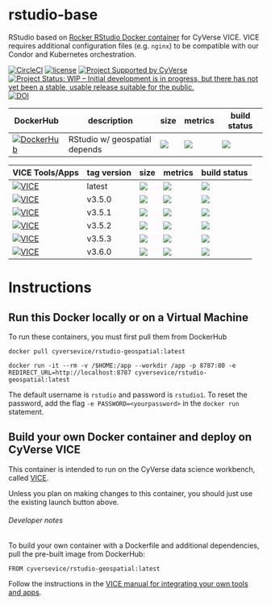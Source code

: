 # rstudio-base

RStudio based on [Rocker RStudio Docker container](https://hub.docker.com/r/rocker/rstudio) for CyVerse VICE. VICE requires additional configuration files (e.g. `nginx`) to be compatible with our Condor and Kubernetes orchestration. 

[![CircleCI](https://circleci.com/gh/cyverse-vice/shiny-geospatial.svg?style=svg)](https://circleci.com/gh/cyverse-vice/shiny-geospatial) [![license](https://img.shields.io/badge/license-GPLv3-blue.svg)](https://opensource.org/licenses/GPL-3.0) [![Project Supported by CyVerse](https://img.shields.io/badge/Supported%20by-CyVerse-blue.svg)](https://www.cyverse.org) [![Project Status: WIP – Initial development is in progress, but there has not yet been a stable, usable release suitable for the public.](https://www.repostatus.org/badges/latest/wip.svg)](https://www.repostatus.org/#wip) [![DOI](https://zenodo.org/badge/DOI/10.5281/zenodo.3246940.svg)](https://doi.org/10.5281/zenodo.3246940)


DockerHub        | description                               | size   | metrics | build status 
---------------- | ----------------------------------------- | ------ | ------- | --------------
[![DockerHub](https://img.shields.io/badge/DockerHub-brightgreen.svg?style=popout&logo=Docker)](https://hub.docker.com/r/cyversevice/rstudio-geospatial) | RStudio w/ geospatial depends | [![](https://images.microbadger.com/badges/image/cyversevice/rstudio-geospatial.svg)](https://microbadger.com/images/cyversevice/rstudio-geospatial) | [![](https://img.shields.io/docker/pulls/cyversevice/rstudio-geospatial.svg)](https://hub.docker.com/r/cyversevice/rstudio-geospatial)  |  [![](https://img.shields.io/docker/automated/cyversevice/rstudio-geospatial.svg)](https://hub.docker.com/r/cyversevice/rstudio-geospatial/builds)

VICE Tools/Apps  | tag version                               | size   | metrics | build status 
---------------- | ----------------------------------------- | ------ | ------- | --------------
[![VICE](https://img.shields.io/badge/CyVerse-VICE-blue.svg?style=popout&logo=Docker&color=#1488C6)]()| latest | [![](https://images.microbadger.com/badges/image/cyversevice/rstudio-geospatial.svg)](https://microbadger.com/images/cyversevice/rstudio-geospatial) | [![](https://img.shields.io/docker/pulls/cyversevice/rstudio-geospatial.svg)](https://hub.docker.com/r/cyversevice/rstudio-geospatial)  |  [![](https://img.shields.io/docker/automated/cyversevice/rstudio-geospatial.svg)](https://hub.docker.com/r/cyversevice/rstudio-geospatial/builds)
[![VICE](https://img.shields.io/badge/CyVerse-VICE-blue.svg?style=popout&logo=Docker&color=#1488C6)]()| v3.5.0 | [![](https://images.microbadger.com/badges/image/cyversevice/rstudio-geospatial.svg)](https://microbadger.com/images/cyversevice/rstudio-geospatial) | [![](https://img.shields.io/docker/pulls/cyversevice/rstudio-geospatial.svg)](https://hub.docker.com/r/cyversevice/rstudio-geospatial)  |  [![](https://img.shields.io/docker/automated/cyversevice/rstudio-geospatial.svg)](https://hub.docker.com/r/cyversevice/rstudio-geospatial/builds)
[![VICE](https://img.shields.io/badge/CyVerse-VICE-blue.svg?style=popout&logo=Docker&color=#1488C6)]()| v3.5.1 | [![](https://images.microbadger.com/badges/image/cyversevice/rstudio-geospatial.svg)](https://microbadger.com/images/cyversevice/rstudio-geospatial) | [![](https://img.shields.io/docker/pulls/cyversevice/rstudio-geospatial.svg)](https://hub.docker.com/r/cyversevice/rstudio-geospatial)  |  [![](https://img.shields.io/docker/automated/cyversevice/rstudio-geospatial.svg)](https://hub.docker.com/r/cyversevice/rstudio-geospatial/builds)
[![VICE](https://img.shields.io/badge/CyVerse-VICE-blue.svg?style=popout&logo=Docker&color=#1488C6)]()| v3.5.2 | [![](https://images.microbadger.com/badges/image/cyversevice/rstudio-geospatial.svg)](https://microbadger.com/images/cyversevice/rstudio-geospatial) | [![](https://img.shields.io/docker/pulls/cyversevice/rstudio-geospatial.svg)](https://hub.docker.com/r/cyversevice/rstudio-geospatial)  |  [![](https://img.shields.io/docker/automated/cyversevice/rstudio-geospatial.svg)](https://hub.docker.com/r/cyversevice/rstudio-geospatial/builds)
[![VICE](https://img.shields.io/badge/CyVerse-VICE-blue.svg?style=popout&logo=Docker&color=#1488C6)]()| v3.5.3 | [![](https://images.microbadger.com/badges/image/cyversevice/rstudio-geospatial.svg)](https://microbadger.com/images/cyversevice/rstudio-geospatial) | [![](https://img.shields.io/docker/pulls/cyversevice/rstudio-geospatial.svg)](https://hub.docker.com/r/cyversevice/rstudio-geospatial)  |  [![](https://img.shields.io/docker/automated/cyversevice/rstudio-geospatial.svg)](https://hub.docker.com/r/cyversevice/rstudio-geospatial/builds)
[![VICE](https://img.shields.io/badge/CyVerse-VICE-blue.svg?style=popout&logo=Docker&color=#1488C6)]()| v3.6.0 | [![](https://images.microbadger.com/badges/image/cyversevice/rstudio-geospatial.svg)](https://microbadger.com/images/cyversevice/rstudio-geospatial) | [![](https://img.shields.io/docker/pulls/cyversevice/rstudio-geospatial.svg)](https://hub.docker.com/r/cyversevice/rstudio-geospatial)  |  [![](https://img.shields.io/docker/automated/cyversevice/rstudio-geospatial.svg)](https://hub.docker.com/r/cyversevice/rstudio-geospatial/builds)

# Instructions

## Run this Docker locally or on a Virtual Machine

To run these containers, you must first pull them from DockerHub

```
docker pull cyversevice/rstudio-geospatial:latest
```

```
docker run -it --rm -v /$HOME:/app --workdir /app -p 8787:80 -e REDIRECT_URL=http://localhost:8787 cyversevice/rstudio-geospatial:latest
```

The default username is `rstudio` and password is `rstudio1`. To reset the password, add the flag `-e PASSWORD=<yourpassword>` in the `docker run` statement.

## Build your own Docker container and deploy on CyVerse VICE

This container is intended to run on the CyVerse data science workbench, called [VICE](https://cyverse-visual-interactive-computing-environment.readthedocs-hosted.com/en/latest/index.html). 

Unless you plan on making changes to this container, you should just use the existing launch button above. 

###### Developer notes

To build your own container with a Dockerfile and additional dependencies, pull the pre-built image from DockerHub:

```
FROM cyversevice/rstudio-geospatial:latest
```

Follow the instructions in the [VICE manual for integrating your own tools and apps](https://cyverse-visual-interactive-computing-environment.readthedocs-hosted.com/en/latest/developer_guide/building.html).
